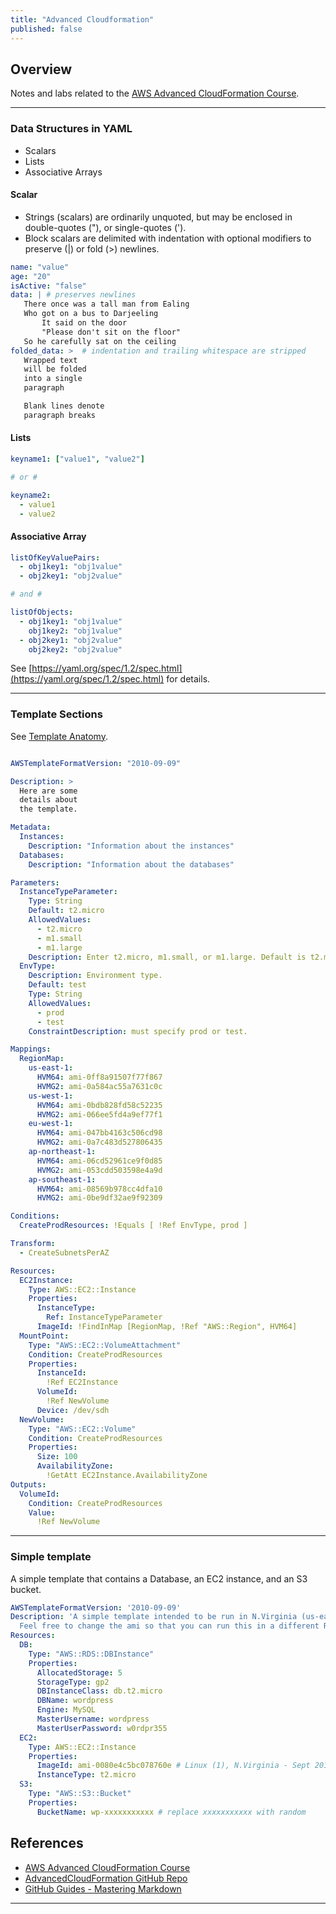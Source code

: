 ```yaml
---
title: "Advanced Cloudformation"
published: false
---
```

## Overview
Notes and labs related to the [AWS Advanced CloudFormation Course][1].

---

### Data Structures in YAML

* Scalars
* Lists
* Associative Arrays

#### Scalar 

* Strings (scalars) are ordinarily unquoted, but may be enclosed in double-quotes ("), or single-quotes (').
* Block scalars are delimited with indentation with optional modifiers to preserve (|) or fold (>) newlines.

```yaml
name: "value"
age: "20"
isActive: "false"
data: | # preserves newlines
   There once was a tall man from Ealing
   Who got on a bus to Darjeeling
       It said on the door
       "Please don't sit on the floor"
   So he carefully sat on the ceiling
folded_data: >  # indentation and trailing whitespace are stripped
   Wrapped text
   will be folded
   into a single
   paragraph

   Blank lines denote
   paragraph breaks
```

#### Lists

```yaml
keyname1: ["value1", "value2"]

# or #

keyname2:
  - value1
  - value2
```

#### Associative Array

```yaml
listOfKeyValuePairs:
  - obj1key1: "obj1value"
  - obj2key1: "obj2value"

# and #

listOfObjects:
  - obj1key1: "obj1value"
    obj1key2: "obj1value"
  - obj2key1: "obj2value"
    obj2key2: "obj2value"
```

See [https://yaml.org/spec/1.2/spec.html](https://yaml.org/spec/1.2/spec.html) for details.

---

### Template Sections

See [Template Anatomy][4].

```yaml

AWSTemplateFormatVersion: "2010-09-09"

Description: >
  Here are some
  details about
  the template.

Metadata:
  Instances:
    Description: "Information about the instances"
  Databases: 
    Description: "Information about the databases"

Parameters: 
  InstanceTypeParameter: 
    Type: String
    Default: t2.micro
    AllowedValues: 
      - t2.micro
      - m1.small
      - m1.large
    Description: Enter t2.micro, m1.small, or m1.large. Default is t2.micro.
  EnvType: 
    Description: Environment type.
    Default: test
    Type: String
    AllowedValues: 
      - prod
      - test
    ConstraintDescription: must specify prod or test.

Mappings: 
  RegionMap: 
    us-east-1:
      HVM64: ami-0ff8a91507f77f867
      HVMG2: ami-0a584ac55a7631c0c
    us-west-1:
      HVM64: ami-0bdb828fd58c52235
      HVMG2: ami-066ee5fd4a9ef77f1
    eu-west-1:
      HVM64: ami-047bb4163c506cd98
      HVMG2: ami-0a7c483d527806435
    ap-northeast-1:
      HVM64: ami-06cd52961ce9f0d85
      HVMG2: ami-053cdd503598e4a9d
    ap-southeast-1:
      HVM64: ami-08569b978cc4dfa10
      HVMG2: ami-0be9df32ae9f92309

Conditions: 
  CreateProdResources: !Equals [ !Ref EnvType, prod ]

Transform:
  - CreateSubnetsPerAZ

Resources:
  EC2Instance:
    Type: AWS::EC2::Instance
    Properties:
      InstanceType:
        Ref: InstanceTypeParameter
      ImageId: !FindInMap [RegionMap, !Ref "AWS::Region", HVM64]
  MountPoint: 
    Type: "AWS::EC2::VolumeAttachment"
    Condition: CreateProdResources
    Properties: 
      InstanceId: 
        !Ref EC2Instance
      VolumeId: 
        !Ref NewVolume
      Device: /dev/sdh
  NewVolume: 
    Type: "AWS::EC2::Volume"
    Condition: CreateProdResources
    Properties: 
      Size: 100
      AvailabilityZone: 
        !GetAtt EC2Instance.AvailabilityZone
Outputs: 
  VolumeId: 
    Condition: CreateProdResources
    Value: 
      !Ref NewVolume

```

---

### Simple template

A simple template that contains a Database, an EC2 instance, and an S3 bucket.

```yaml
AWSTemplateFormatVersion: '2010-09-09'
Description: 'A simple template intended to be run in N.Virginia (us-east-1) with a Linux (1) distro. 
  Feel free to change the ami so that you can run this in a different Region'
Resources:
  DB:
    Type: "AWS::RDS::DBInstance"
    Properties:
      AllocatedStorage: 5
      StorageType: gp2
      DBInstanceClass: db.t2.micro
      DBName: wordpress
      Engine: MySQL
      MasterUsername: wordpress
      MasterUserPassword: w0rdpr355
  EC2:
    Type: AWS::EC2::Instance
    Properties:
      ImageId: ami-0080e4c5bc078760e # Linux (1), N.Virginia - Sept 2016
      InstanceType: t2.micro
  S3:
    Type: "AWS::S3::Bucket"
    Properties:
      BucketName: wp-xxxxxxxxxxx # replace xxxxxxxxxxx with random
```

## References
* [AWS Advanced CloudFormation Course][1]
* [AdvancedCloudFormation GitHub Repo][2]
* [GitHub Guides - Mastering Markdown][3]

---
[1]: https://acloud.guru/learn/aws-advanced-cloudformation
[2]: https://github.com/ACloudGuru/AdvancedCloudFormation
[3]: https://guides.github.com/features/mastering-markdown
[4]: https://docs.aws.amazon.com/en_pv/AWSCloudFormation/latest/UserGuide/template-anatomy.html
